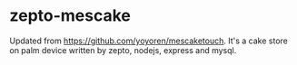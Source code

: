 # zepto-mescake
Updated from https://github.com/yoyoren/mescaketouch. It's a cake store on palm device written by zepto, nodejs, express and mysql.
